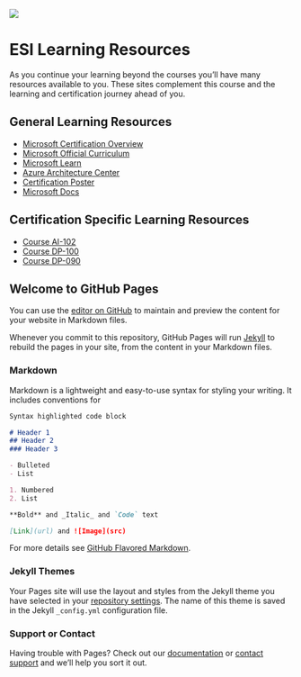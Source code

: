 [![](https://github.com/georgiakalyva/learningresources/raw/main/assets/ESI.png)](https://github.com/georgiakalyva/learningresources/raw/main/assets/ESI.png)

# ESI Learning Resources

As you continue your learning beyond the courses you’ll have many resources available to you. These sites complement this course and the learning and certification journey ahead of you. 

## General Learning Resources

- [Microsoft Certification Overview ](https://www.microsoft.com/certification "Microsoft Certification Overview ")
- [Microsoft Official Curriculum ](https://www.aka.ms.MOC "Microsoft Official Curriculum ")
- [Microsoft Learn](https://www.Microsoft.com/Learn "Microsoft Learn")
- [Azure Architecture Center](https://www.aka.ms/architecture "Azure Architecture Center")
- [Certification Poster](https://www.aka.ms/TrainCertPoster "Certification Poster")
- [Microsoft Docs](https://www.aka.ms/Docs "Microsoft Docs")

## Certification Specific Learning Resources

- [Course AI-102](https://github.com/georgiakalyva/learningresources/blob/main/AI-102.md "Course AI-102")
- [Course DP-100](https://github.com/georgiakalyva/learningresources/blob/main/DP-100.md "Course DP-100")
- [Course DP-090](https://github.com/georgiakalyva/learningresources/blob/main/DP-090.md "Course DP-090")












## Welcome to GitHub Pages

You can use the [editor on GitHub](https://github.com/georgiakalyva/learningresources/edit/gh-pages/index.md) to maintain and preview the content for your website in Markdown files.

Whenever you commit to this repository, GitHub Pages will run [Jekyll](https://jekyllrb.com/) to rebuild the pages in your site, from the content in your Markdown files.

### Markdown

Markdown is a lightweight and easy-to-use syntax for styling your writing. It includes conventions for

```markdown
Syntax highlighted code block

# Header 1
## Header 2
### Header 3

- Bulleted
- List

1. Numbered
2. List

**Bold** and _Italic_ and `Code` text

[Link](url) and ![Image](src)
```

For more details see [GitHub Flavored Markdown](https://guides.github.com/features/mastering-markdown/).

### Jekyll Themes

Your Pages site will use the layout and styles from the Jekyll theme you have selected in your [repository settings](https://github.com/georgiakalyva/learningresources/settings/pages). The name of this theme is saved in the Jekyll `_config.yml` configuration file.

### Support or Contact

Having trouble with Pages? Check out our [documentation](https://docs.github.com/categories/github-pages-basics/) or [contact support](https://support.github.com/contact) and we’ll help you sort it out.
